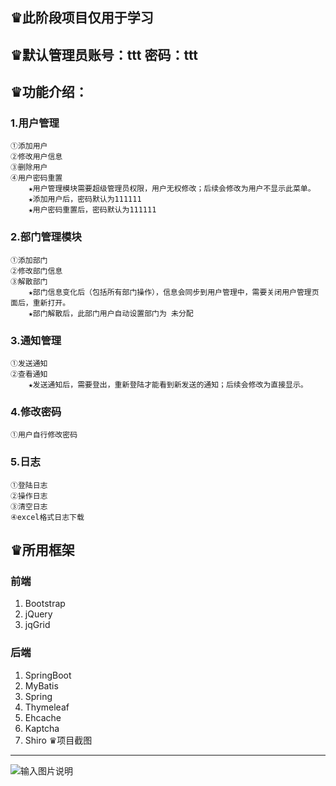 ♛此阶段项目仅用于学习
------
♛默认管理员账号：ttt  密码：ttt
------
♛功能介绍：
------
### 1.用户管理
    ①添加用户
    ②修改用户信息
    ③删除用户
    ④用户密码重置
        ★用户管理模块需要超级管理员权限，用户无权修改；后续会修改为用户不显示此菜单。
        ★添加用户后，密码默认为111111
        ★用户密码重置后，密码默认为111111
### 2.部门管理模块

    ①添加部门
    ②修改部门信息
    ③解散部门
        ★部门信息变化后（包括所有部门操作），信息会同步到用户管理中，需要关闭用户管理页面后，重新打开。
        ★部门解散后，此部门用户自动设置部门为 未分配
### 3.通知管理
    ①发送通知
    ②查看通知
        ★发送通知后，需要登出，重新登陆才能看到新发送的通知；后续会修改为直接显示。
### 4.修改密码
    ①用户自行修改密码
### 5.日志
    ①登陆日志
    ②操作日志
    ③清空日志
    ④excel格式日志下载
♛所用框架
------
### 前端

 1. Bootstrap
 2. jQuery
 3. jqGrid
    

### 后端

 1. SpringBoot
 2. MyBatis
 3. Spring
 4. Thymeleaf
 5. Ehcache
 6. Kaptcha
 7. Shiro
♛项目截图
------
![输入图片说明](https://gitee.com/uploads/images/2017/1031/101142_8fdc30b7_1308187.jpeg "1.jpg")